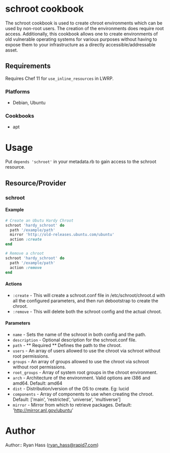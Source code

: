 schroot cookbook
================
The schroot cookbook is used to create chroot environments which
can be used by non-root users. The creation of the environments
does require root access. Additionally, this cookbook allows one
to create environments of old vulnerable operating systems for
various purposes without having to expose them to your
infrastructure as a directly accessible/addressable asset.

Requirements
------------

Requires Chef 11 for `use_inline_resources` in LWRP.

### Platforms
- Debian, Ubuntu

### Cookbooks
- apt

# Usage
Put `depends 'schroot'` in your metadata.rb to gain access to the
schroot resource.


Resource/Provider
----------------
### schroot

#### Example
``` ruby
# Create an Ubutu Hardy Chroot
schroot 'hardy_schroot' do
  path '/example/path'
  mirror 'http://old-releases.ubuntu.com/ubuntu'
  action :create
end
```

``` ruby
# Remove a chroot
schroot 'hardy_schroot' do
  path '/example/path'
  action :remove
end
```

#### Actions
- `:create` - This will create a schroot.conf file in /etc/schroot/chroot.d with all the configured parameters, and then run debootstrap to create the chroot.
- `:remove` - This will delete both the schroot config and the actual chroot.

#### Parameters
* `name` - Sets the name of the schroot in both config and the path.
* `description` - Optional description for the schroot.conf file.
* `path` - ** Required ** Defines the path to the chroot.
* `users` - An array of users allowed to use the chroot via schroot without root permissions.
* `groups` - An array of groups allowed to use the chroot via schroot without root permissions.
* `root_groups` - Array of system root groups in the chroot environment.
* `arch` - Architecture of the environment. Valid options are i386 and amd64. Default: amd64
* `dist` - Distribution/version of the OS to create. Eg: lucid
* `components` - Array of components to use when creating the chroot. Default: ['main', 'restricted', 'universe', 'multiverse']
* `mirror` - Mirror from which to retrieve packages. Default: 'http://mirror.anl.gov/ubuntu'

# Author

Author:: Ryan Hass (<ryan_hass@rapid7.com>)
